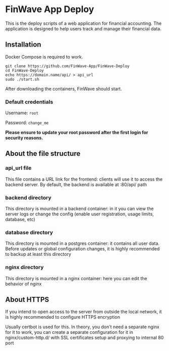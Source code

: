 # FinWave App Deploy
This is the deploy scripts of a web application for financial accounting. The application is designed to help users track and manage their financial data.

## Installation

Docker Compose is required to work.

```
git clone https://github.com/FinWave-App/FinWave-Deploy
cd FinWave-Deploy
echo https://domain.name/api/ > api_url
sudo ./start.sh
```

After downloading the containers, FinWave should start. 

### Default credentials

Username: `root`

Password: `change_me`

**Please ensure to update your root password after the first login for security reasons.**

## About the file structure
### api_url file

This file contains a URL link for the frontend: clients will use it to access the backend server. 
By default, the backend is available at :80/api/ path

### backend directory

This directory is mounted in a backend container: in it you can view the server logs or change the config (enable user registration, usage limits, database, etc)

### database directory

This directory is mounted in a postgres container: it contains all user data. Before updates or global configuration changes, it is highly recommended to backup at least this directory

### nginx directory

This directory is mounted in a nginx container: here you can edit the behavior of nginx

## About HTTPS

If you intend to open access to the server from outside the local network, it is highly recommended to configure HTTPS encryption

Usually certbot is used for this. In theory, you don't need a separate nginx for it to work, you can create a separate configuration for it in nginx/custom-http.d/ with SSL certificates setup and proxying to internal 80 port
